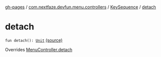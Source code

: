 [gh-pages](../../index.md) / [com.nextfaze.devfun.menu.controllers](../index.md) / [KeySequence](index.md) / [detach](.)

# detach

`fun detach(): `[`Unit`](https://kotlinlang.org/api/latest/jvm/stdlib/kotlin/-unit/index.html) [(source)](https://github.com/NextFaze/dev-fun/tree/master/devfun-menu/src/main/java/com/nextfaze/devfun/menu/controllers/Sequence.kt#L38)

Overrides [MenuController.detach](../../com.nextfaze.devfun.menu/-menu-controller/detach.md)

